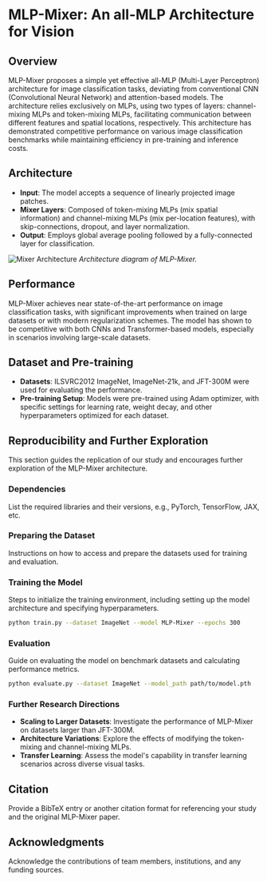 
# MLP-Mixer: An all-MLP Architecture for Vision

## Overview

MLP-Mixer proposes a simple yet effective all-MLP (Multi-Layer Perceptron) architecture for image classification tasks, deviating from conventional CNN (Convolutional Neural Network) and attention-based models. The architecture relies exclusively on MLPs, using two types of layers: channel-mixing MLPs and token-mixing MLPs, facilitating communication between different features and spatial locations, respectively. This architecture has demonstrated competitive performance on various image classification benchmarks while maintaining efficiency in pre-training and inference costs.

## Architecture

- **Input**: The model accepts a sequence of linearly projected image patches.
- **Mixer Layers**: Composed of token-mixing MLPs (mix spatial information) and channel-mixing MLPs (mix per-location features), with skip-connections, dropout, and layer normalization.
- **Output**: Employs global average pooling followed by a fully-connected layer for classification.

![Mixer Architecture](path/to/architecture/diagram.png) *Architecture diagram of MLP-Mixer.*

## Performance

MLP-Mixer achieves near state-of-the-art performance on image classification tasks, with significant improvements when trained on large datasets or with modern regularization schemes. The model has shown to be competitive with both CNNs and Transformer-based models, especially in scenarios involving large-scale datasets.

## Dataset and Pre-training

- **Datasets**: ILSVRC2012 ImageNet, ImageNet-21k, and JFT-300M were used for evaluating the performance.
- **Pre-training Setup**: Models were pre-trained using Adam optimizer, with specific settings for learning rate, weight decay, and other hyperparameters optimized for each dataset.

## Reproducibility and Further Exploration

This section guides the replication of our study and encourages further exploration of the MLP-Mixer architecture.

### Dependencies

List the required libraries and their versions, e.g., PyTorch, TensorFlow, JAX, etc.

### Preparing the Dataset

Instructions on how to access and prepare the datasets used for training and evaluation.

### Training the Model

Steps to initialize the training environment, including setting up the model architecture and specifying hyperparameters.

```bash
python train.py --dataset ImageNet --model MLP-Mixer --epochs 300
```

### Evaluation

Guide on evaluating the model on benchmark datasets and calculating performance metrics.

```bash
python evaluate.py --dataset ImageNet --model_path path/to/model.pth
```

### Further Research Directions

- **Scaling to Larger Datasets**: Investigate the performance of MLP-Mixer on datasets larger than JFT-300M.
- **Architecture Variations**: Explore the effects of modifying the token-mixing and channel-mixing MLPs.
- **Transfer Learning**: Assess the model's capability in transfer learning scenarios across diverse visual tasks.

## Citation

Provide a BibTeX entry or another citation format for referencing your study and the original MLP-Mixer paper.

## Acknowledgments

Acknowledge the contributions of team members, institutions, and any funding sources.
